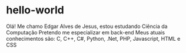# hello-world

Olá! Me chamo Edgar Alves de Jesus, estou estudando Ciência da Computação
Pretendo me especializar em back-end
Meus atuais conhecimentos são: C, C++, C#, Python, .Net, PHP, Javascript, HTML e CSS
